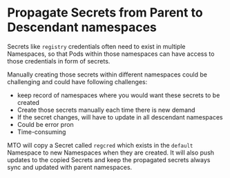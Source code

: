 # Propagate Secrets from Parent to Descendant namespaces


Secrets like `registry` credentials often need to exist in multiple
Namespaces, so that Pods within those namespaces can have access to those credentials in form of secrets. 

Manually creating those secrets within different namespaces could be challenging and could have following challenges:
- keep record of namespaces where you would want these secrets to be created
- Create those secrets manually each time there is new demand
- If the secret changes, will have to update in all descendant namespaces
- Could be error pron
- Time-consuming

MTO will copy a Secret called `regcred` which exists in the `default` Namespace to new Namespaces when they are created.
It will also push updates to the copied Secrets and keep the propagated secrets always sync and updated with parent namespaces.
